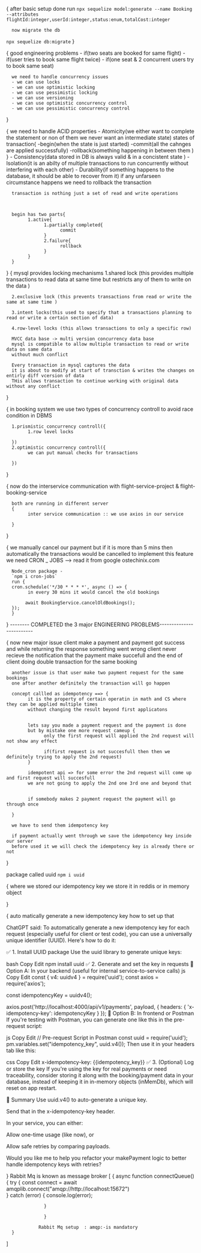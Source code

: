 {
after basic setup done
run
`npx sequelize model:generate --name Booking --attributes flightId:integer,userId:integer,status:enum,totalCost:integer`

      now migrate the db

`npx sequelize db:migrate`
}

{
good engineering problems - if(two seats are booked for same flight) - if(user tries to book same flight twice) - if(one seat & 2 concurrent users try to book same seat)

      we need to handle concurrency issues
      - we can use locks
      - we can use optimistic locking
      - we can use pessimistic locking
      - we can use versioning
      - we can use optimistic concurrency control
      - we can use pessimistic concurrency control


}

{
we need to handle ACID properties - Atomicity(we either want to complete the statement or non of them we never want an intermediate state)
states of transaction{
-begin(when the state is just started)
-commit(all the cahnges are applied successfully)
-rollback(something happening in between them )
} - Consistency(data stored in DB is always valid & in a concistent state ) - Isolation(it is an abilty of multiple transactions to run concurrently without interfering with each other) - Durability(if something happens to the database, it should be able to recover from it)
if any unfarseen circumstance happens we need to rollback the transaction

      transaction is nothing just a set of read and write operations



      begin has two parts{
            1.active{
                  1.partially completed{
                        commit
                  }
                  2.failure{
                        rollback
                  }
            }
      }

}
{
mysql provides locking mechanisms
1.shared lock (this provides multiple transactions to read data at same time but restricts any of them to write on the data )

      2.exclusive lock (this prevents transactions from read or write the same at same time )

      3.intent locks(this used to specify that a transactions planning to read or write a certain section of data)

      4.row-level locks (this allows transactions to only a specific row)

      MVCC data base -> multi version concurrency data base
      mysql is compatible to allow multiple transaction to read or write data on same data
      without much conflict

      Every transaction in mysql captures the data
      it is about to modify at start of transction & writes the changes on entirly diff vcersion of data
      THis allows transaction to continue working with original data without any conflict



}

{
in booking system we use two types of concurrency controll to avoid race condition in DBMS

      1.prismistic concurrency controll({
            1.row level locks

      })
      2.optimistic concurrency controll({
            we can put manual checks for transactions

      })

}

{
now do the interservice communication with flight-service-project & flight-booking-service

      both are running in different server
      {
            inter service communication :: we use axios in our service

      }

}

{
we manually cancel our payment
but if it is more than 5 mins then automatically the transactions would be cancelled
to implement this feature we need
CRON \_ JOBS --> read it from google ostechinix.com

      Node_cron package -
      `npm i cron-jobs`
      run {
      cron.schedule('*/30 * * * *', async () => {
            in every 30 mins it would cancel the old bookings

           await BookingService.cancelOldBookings();
      });
      }

}
-------- COMPLETED the 3 major ENGINEERING PROBLEMS-------------------------

{
now new major issue
client make a payment
and payment got success
and while returning the response something went wrong
client never recieve the notification that the payment make succefull
and the end of client doing double transaction for the same booking

      another issue is that user make two payment request for the same bookings
      one after another definitely the transaction will go happen

      concept callled as idempotency ==> {
            it is the property of certain operatin in math and CS where they can be applied multiple times
            without changing the result beyond first applicatons


            lets say you made a payment request and the payment is done
            but by mistake one more request cameup {
                  only the first request will applied the 2nd request will not show any effect

                  if(first request is not succesfull then then we definitely trying to apply the 2nd request)
            }

            idempotent api => for some error the 2nd request will come up and first request will succesfull
            we are not going to apply the 2nd one 3rd one and beyond that


            if somebody makes 2 payment request the payment will go through once

      }

      we have to send them idempotency key

      if payment actually went through we save the idempotency key inside our server
      before used it we will check the idempotency key is already there or not

}

package called uuid
`npm i uuid`

{
where we stored our idempotency key
we store it in reddis or in memory object

}

{
auto matically generate a new idempotency key how to set up that

ChatGPT said:
To automatically generate a new idempotency key for each request (especially useful for client or test code), you can use a universally unique identifier (UUID). Here's how to do it:

✅ 1. Install UUID package
Use the uuid library to generate unique keys:

bash
Copy
Edit
npm install uuid
✅ 2. Generate and set the key in requests
🔧 Option A: In your backend (useful for internal service-to-service calls)
js
Copy
Edit
const { v4: uuidv4 } = require('uuid');
const axios = require('axios');

const idempotencyKey = uuidv4();

axios.post('http://localhost:4000/api/v1/payments', payload, {
headers: {
'x-idempotency-key': idempotencyKey
}
});
🔧 Option B: In frontend or Postman
If you're testing with Postman, you can generate one like this in the pre-request script:

js
Copy
Edit
// Pre-request Script in Postman
const uuid = require('uuid');
pm.variables.set("idempotency_key", uuid.v4());
Then use it in your headers tab like this:

css
Copy
Edit
x-idempotency-key: {{idempotency_key}}
✅ 3. (Optional) Log or store the key
If you're using the key for real payments or need traceability, consider storing it along with the booking/payment data in your database, instead of keeping it in in-memory objects (inMemDb), which will reset on app restart.

🔁 Summary
Use uuid.v4() to auto-generate a unique key.

Send that in the x-idempotency-key header.

In your service, you can either:

Allow one-time usage (like now), or

Allow safe retries by comparing payloads.

Would you like me to help you refactor your makePayment logic to better handle idempotency keys with retries?

}
Rabbit Mq is known as message broker
[
      {
                  async function connectQueue() {
                  try {
                  const connect = await amqplib.connect("amqp://http://localhost:15672")  
                  } catch (error) {
                  console.log(error);

                  }

                  }

                Rabbit Mq setup  : amqp:-is mandatory
      }
]
